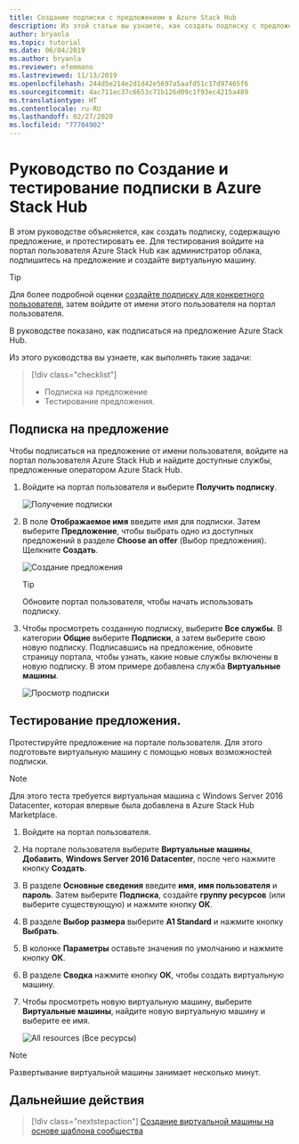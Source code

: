 ```yaml
---
title: Создание подписки с предложением в Azure Stack Hub
description: Из этой статьи вы узнаете, как создать подписку с предложением в Azure Stack Hub и протестировать предложение с помощью тестовой виртуальной машины.
author: bryanla
ms.topic: tutorial
ms.date: 06/04/2019
ms.author: bryanla
ms.reviewer: efemmano
ms.lastreviewed: 11/13/2019
ms.openlocfilehash: 244d5e214e2d1d42e5697a5aafd51c17d97465f6
ms.sourcegitcommit: 4ac711ec37c6653c71b126d09c1f93ec4215a489
ms.translationtype: HT
ms.contentlocale: ru-RU
ms.lasthandoff: 02/27/2020
ms.locfileid: "77704902"
---
```

# <a name="tutorial-create-and-test-a-subscription-in-azure-stack-hub"></a>Руководство по Создание и тестирование подписки в Azure Stack Hub

В этом руководстве объясняется, как создать подписку, содержащую предложение, и протестировать ее. Для тестирования войдите на портал пользователя Azure Stack Hub как администратор облака, подпишитесь на предложение и создайте виртуальную машину.

> [!TIP]
> Для более подробной оценки [создайте подписку для конкретного пользователя](../operator/azure-stack-subscribe-plan-provision-vm.md#create-a-subscription-as-a-cloud-operator), затем войдите от имени этого пользователя на портал пользователя.

В руководстве показано, как подписаться на предложение Azure Stack Hub.

Из этого руководства вы узнаете, как выполнять такие задачи:

> [!div class="checklist"]
> * Подписка на предложение 
> * Тестирование предложения.

## <a name="subscribe-to-an-offer"></a>Подписка на предложение

Чтобы подписаться на предложение от имени пользователя, войдите на портал пользователя Azure Stack Hub и найдите доступные службы, предложенные оператором Azure Stack Hub.

1. Войдите на портал пользователя и выберите **Получить подписку**.

   ![Получение подписки](media/azure-stack-subscribe-services/get-subscription.png)

2. В поле **Отображаемое имя** введите имя для подписки. Затем выберите **Предложение**, чтобы выбрать одно из доступных предложений в разделе **Choose an offer** (Выбор предложения). Щелкните **Создать**.

   ![Создание предложения](media/azure-stack-subscribe-services/create-subscription.png)

   > [!TIP]
   > Обновите портал пользователя, чтобы начать использовать подписку.

3. Чтобы просмотреть созданную подписку, выберите **Все службы**. В категории **Общие** выберите **Подписки**, а затем выберите свою новую подписку. Подписавшись на предложение, обновите страницу портала, чтобы узнать, какие новые службы включены в новую подписку. В этом примере добавлена служба **Виртуальные машины**.

   ![Просмотр подписки](media/azure-stack-subscribe-services/view-subscription.png)

## <a name="test-the-offer"></a>Тестирование предложения.

Протестируйте предложение на портале пользователя. Для этого подготовьте виртуальную машину с помощью новых возможностей подписки.

> [!NOTE]
> Для этого теста требуется виртуальная машина с Windows Server 2016 Datacenter, которая впервые была добавлена в Azure Stack Hub Marketplace.

1. Войдите на портал пользователя.

2. На портале пользователя выберите **Виртуальные машины**, **Добавить**, **Windows Server 2016 Datacenter**, после чего нажмите кнопку **Создать**.

3. В разделе **Основные сведения** введите **имя**, **имя пользователя** и **пароль**. Затем выберите **Подписка**, создайте **группу ресурсов** (или выберите существующую) и нажмите кнопку **ОК**.

4. В разделе **Выбор размера** выберите **A1 Standard** и нажмите кнопку **Выбрать**.  

5. В колонке **Параметры** оставьте значения по умолчанию и нажмите кнопку **ОК**.

6. В разделе **Сводка** нажмите кнопку **ОК**, чтобы создать виртуальную машину.  

7. Чтобы просмотреть новую виртуальную машину, выберите **Виртуальные машины**, найдите новую виртуальную машину и выберите ее имя.

    ![All resources (Все ресурсы)](media/azure-stack-subscribe-services/view-vm.png)

> [!NOTE]
> Развертывание виртуальной машины занимает несколько минут.

## <a name="next-steps"></a>Дальнейшие действия

> [!div class="nextstepaction"]
> [Создание виртуальной машины на основе шаблона сообщества](azure-stack-create-vm-template.md)
